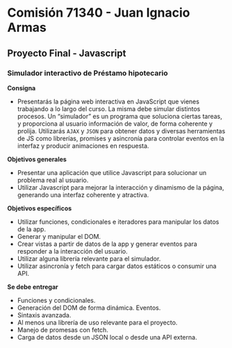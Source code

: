 # Comisión 71340 - Juan Ignacio Armas

## Proyecto Final - Javascript

### Simulador interactivo de Préstamo hipotecario

**Consigna**

- Presentarás la página web interactiva en JavaScript que vienes trabajando a lo largo del curso. La misma debe simular distintos procesos. Un “simulador” es un programa que soluciona ciertas tareas, y proporciona al usuario información de valor, de forma coherente y prolija. Utilizarás `AJAX` y `JSON` para obtener datos y diversas herramientas de JS como librerías, promises y asincronía para controlar eventos en la interfaz y producir animaciones en respuesta.


**Objetivos generales**

- Presentar una aplicación que utilice Javascript para solucionar un problema real al usuario.
- Utilizar Javascript para mejorar la interacción y dinamismo de la página, generando una interfaz coherente y atractiva.


**Objetivos específicos**

- Utilizar funciones, condicionales e iteradores para manipular los datos de la app.
- Generar y manipular el DOM.
- Crear vistas a partir de datos de la app y generar eventos para responder a la interacción del usuario.
- Utilizar alguna librería relevante para el simulador.
- Utilizar asincronía y fetch para cargar datos estáticos o consumir una API.


**Se debe entregar**

- Funciones y condicionales.
- Generación del DOM de forma dinámica. Eventos.
- Sintaxis avanzada.
- Al menos una librería de uso relevante para el proyecto.
- Manejo de promesas con fetch.
- Carga de datos desde un JSON local o desde una API externa.
